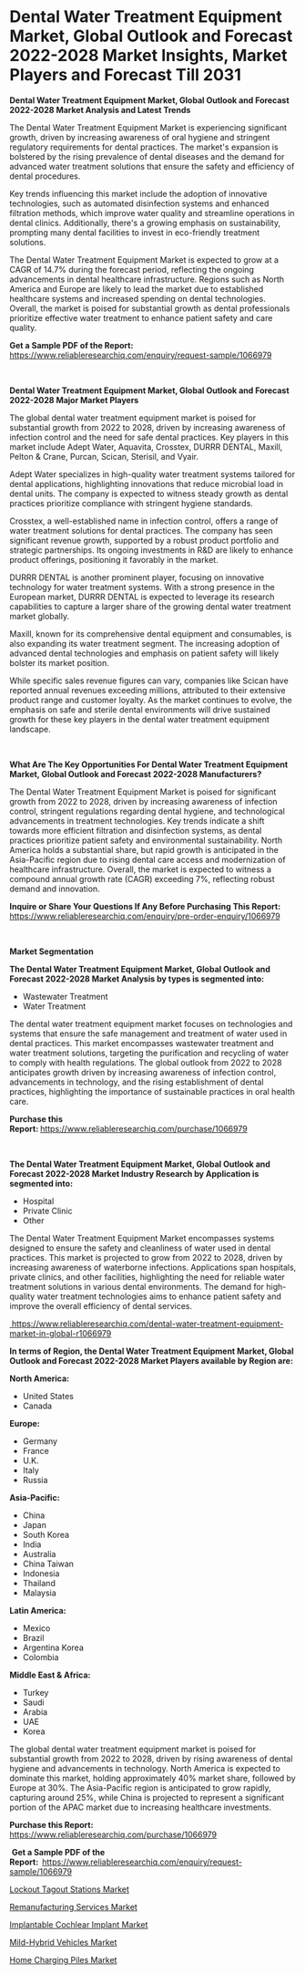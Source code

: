 <p><h1>Dental Water Treatment Equipment Market, Global Outlook and Forecast 2022-2028 Market Insights, Market Players and Forecast Till 2031</h1></p><p><strong>Dental Water Treatment Equipment Market, Global Outlook and Forecast 2022-2028 Market Analysis and Latest Trends</strong></p>
<p><p>The Dental Water Treatment Equipment Market is experiencing significant growth, driven by increasing awareness of oral hygiene and stringent regulatory requirements for dental practices. The market's expansion is bolstered by the rising prevalence of dental diseases and the demand for advanced water treatment solutions that ensure the safety and efficiency of dental procedures.</p><p>Key trends influencing this market include the adoption of innovative technologies, such as automated disinfection systems and enhanced filtration methods, which improve water quality and streamline operations in dental clinics. Additionally, there's a growing emphasis on sustainability, prompting many dental facilities to invest in eco-friendly treatment solutions.</p><p>The Dental Water Treatment Equipment Market is expected to grow at a CAGR of 14.7% during the forecast period, reflecting the ongoing advancements in dental healthcare infrastructure. Regions such as North America and Europe are likely to lead the market due to established healthcare systems and increased spending on dental technologies. Overall, the market is poised for substantial growth as dental professionals prioritize effective water treatment to enhance patient safety and care quality.</p></p>
<p><strong>Get a Sample PDF of the Report:&nbsp;</strong> <a href="https://www.reliableresearchiq.com/enquiry/request-sample/1066979">https://www.reliableresearchiq.com/enquiry/request-sample/1066979</a></p>
<p>&nbsp;</p>
<p><strong>Dental Water Treatment Equipment Market, Global Outlook and Forecast 2022-2028 Major Market Players</strong></p>
<p><p>The global dental water treatment equipment market is poised for substantial growth from 2022 to 2028, driven by increasing awareness of infection control and the need for safe dental practices. Key players in this market include Adept Water, Aquavita, Crosstex, DURRR DENTAL, Maxill, Pelton & Crane, Purcan, Scican, Sterisil, and Vyair.</p><p>Adept Water specializes in high-quality water treatment systems tailored for dental applications, highlighting innovations that reduce microbial load in dental units. The company is expected to witness steady growth as dental practices prioritize compliance with stringent hygiene standards.</p><p>Crosstex, a well-established name in infection control, offers a range of water treatment solutions for dental practices. The company has seen significant revenue growth, supported by a robust product portfolio and strategic partnerships. Its ongoing investments in R&D are likely to enhance product offerings, positioning it favorably in the market.</p><p>DURRR DENTAL is another prominent player, focusing on innovative technology for water treatment systems. With a strong presence in the European market, DURRR DENTAL is expected to leverage its research capabilities to capture a larger share of the growing dental water treatment market globally.</p><p>Maxill, known for its comprehensive dental equipment and consumables, is also expanding its water treatment segment. The increasing adoption of advanced dental technologies and emphasis on patient safety will likely bolster its market position.</p><p>While specific sales revenue figures can vary, companies like Scican have reported annual revenues exceeding millions, attributed to their extensive product range and customer loyalty. As the market continues to evolve, the emphasis on safe and sterile dental environments will drive sustained growth for these key players in the dental water treatment equipment landscape.</p></p>
<p>&nbsp;</p>
<p><strong>What Are The Key Opportunities For Dental Water Treatment Equipment Market, Global Outlook and Forecast 2022-2028 Manufacturers?</strong></p>
<p><p>The Dental Water Treatment Equipment Market is poised for significant growth from 2022 to 2028, driven by increasing awareness of infection control, stringent regulations regarding dental hygiene, and technological advancements in treatment technologies. Key trends indicate a shift towards more efficient filtration and disinfection systems, as dental practices prioritize patient safety and environmental sustainability. North America holds a substantial share, but rapid growth is anticipated in the Asia-Pacific region due to rising dental care access and modernization of healthcare infrastructure. Overall, the market is expected to witness a compound annual growth rate (CAGR) exceeding 7%, reflecting robust demand and innovation.</p></p>
<p><strong>Inquire or Share Your Questions If Any Before Purchasing This Report:</strong> <a href="https://www.reliableresearchiq.com/enquiry/pre-order-enquiry/1066979">https://www.reliableresearchiq.com/enquiry/pre-order-enquiry/1066979</a></p>
<p>&nbsp;</p>
<p><strong>Market Segmentation</strong></p>
<p><strong>The Dental Water Treatment Equipment Market, Global Outlook and Forecast 2022-2028 Market Analysis by types is segmented into:</strong></p>
<p><ul><li>Wastewater Treatment</li><li>Water Treatment</li></ul></p>
<p><p>The dental water treatment equipment market focuses on technologies and systems that ensure the safe management and treatment of water used in dental practices. This market encompasses wastewater treatment and water treatment solutions, targeting the purification and recycling of water to comply with health regulations. The global outlook from 2022 to 2028 anticipates growth driven by increasing awareness of infection control, advancements in technology, and the rising establishment of dental practices, highlighting the importance of sustainable practices in oral health care.</p></p>
<p><strong>Purchase this Report:&nbsp;</strong><a href="https://www.reliableresearchiq.com/purchase/1066979">https://www.reliableresearchiq.com/purchase/1066979</a></p>
<p>&nbsp;</p>
<p><strong>The Dental Water Treatment Equipment Market, Global Outlook and Forecast 2022-2028 Market Industry Research by Application is segmented into:</strong></p>
<p><ul><li>Hospital</li><li>Private Clinic</li><li>Other</li></ul></p>
<p><p>The Dental Water Treatment Equipment Market encompasses systems designed to ensure the safety and cleanliness of water used in dental practices. This market is projected to grow from 2022 to 2028, driven by increasing awareness of waterborne infections. Applications span hospitals, private clinics, and other facilities, highlighting the need for reliable water treatment solutions in various dental environments. The demand for high-quality water treatment technologies aims to enhance patient safety and improve the overall efficiency of dental services.</p></p>
<p><a href="https://www.reliableresearchiq.com/dental-water-treatment-equipment-market-in-global-r1066979">&nbsp;https://www.reliableresearchiq.com/dental-water-treatment-equipment-market-in-global-r1066979</a></p>
<p><strong>In terms of Region, the Dental Water Treatment Equipment Market, Global Outlook and Forecast 2022-2028 Market Players available by Region are:</strong></p>
<p>
    <p> <strong> North America: </strong>
        <ul>
            <li>United States</li>
            <li>Canada</li>
        </ul>
        </p> 
    <p> <strong> Europe: </strong>
        <ul>
            <li>Germany</li>
            <li>France</li>
            <li>U.K.</li>
            <li>Italy</li>
            <li>Russia</li>
        </ul>
        </p> 
    <p> <strong> Asia-Pacific: </strong>
        <ul>
            <li>China</li>
            <li>Japan</li>
            <li>South Korea</li>
            <li>India</li>
            <li>Australia</li>
            <li>China Taiwan</li>
            <li>Indonesia</li>
            <li>Thailand</li>
            <li>Malaysia</li>
        </ul>
        </p> 
    <p> <strong> Latin America: </strong>
        <ul>
            <li>Mexico</li>
            <li>Brazil</li>
            <li>Argentina Korea</li>
            <li>Colombia</li>
        </ul>
        </p> 
    <p> <strong> Middle East & Africa: </strong>
        <ul>
            <li>Turkey</li>
            <li>Saudi</li>
            <li>Arabia</li>
            <li>UAE</li>
            <li>Korea</li>
        </ul>
    </p>
    </p>
<p><p>The global dental water treatment equipment market is poised for substantial growth from 2022 to 2028, driven by rising awareness of dental hygiene and advancements in technology. North America is expected to dominate this market, holding approximately 40% market share, followed by Europe at 30%. The Asia-Pacific region is anticipated to grow rapidly, capturing around 25%, while China is projected to represent a significant portion of the APAC market due to increasing healthcare investments.</p></p>
<p><strong>Purchase this Report: </strong><a href="https://www.reliableresearchiq.com/purchase/1066979">https://www.reliableresearchiq.com/purchase/1066979</a></p>
<p>&nbsp;<strong>Get a Sample PDF of the Report:&nbsp;&nbsp;</strong><a href="https://www.reliableresearchiq.com/enquiry/request-sample/1066979">https://www.reliableresearchiq.com/enquiry/request-sample/1066979</a></p>
<p><strong></strong></p>
<p><p><a href="https://www.linkedin.com/pulse/lockout-tagout-stations-market-revolution-2024-2031-trends-taape?trackingId=gb5PEHwPTyu%2F4JaNu0cWQw%3D%3D">Lockout Tagout Stations Market</a></p><p><a href="https://www.linkedin.com/pulse/remanufacturing-services-market-strategic-insights-7ueae?trackingId=h5JbhqRKSy2sn%2FZWaDRbFw%3D%3D">Remanufacturing Services Market</a></p><p><a href="https://www.linkedin.com/pulse/implantable-cochlear-implant-market-size-growing-cagr-136-xdgoe?trackingId=s0wMWseNRoCuR9UUc6jV6A%3D%3D">Implantable Cochlear Implant Market</a></p><p><a href="https://medium.com/@karinaokon97/mild-hybrid-vehicles-market-a-global-and-regional-analysis-focus-on-region-country-level-18551097d0f3">Mild-Hybrid Vehicles Market</a></p><p><a href="https://medium.com/@abdulkoss1914/strategic-insights-into-global-home-charging-piles-market-trends-2024-2031-covered-in-109-eac3725954a0">Home Charging Piles Market</a></p></p>